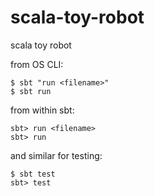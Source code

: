 # scala-toy-robot

scala toy robot

from OS CLI:

    $ sbt "run <filename>"
    $ sbt run

from within  sbt:

    sbt> run <filename>
    sbt> run

and similar for testing:

    $ sbt test
    sbt> test